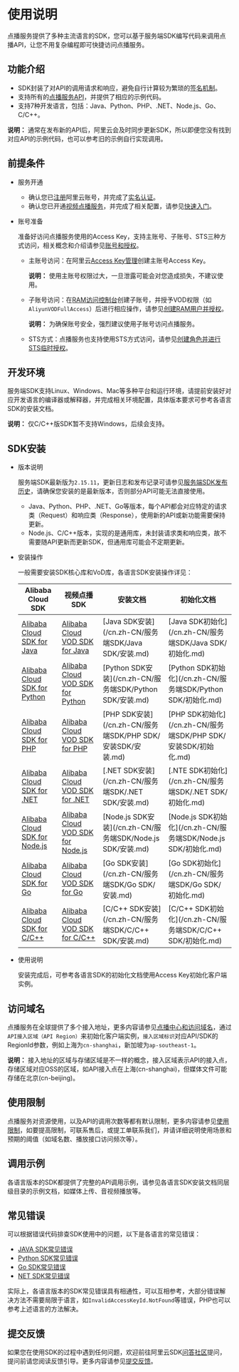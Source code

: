 # 使用说明

点播服务提供了多种主流语言的SDK，您可以基于服务端SDK编写代码来调用点播API，让您不用复杂编程即可快捷访问点播服务。

## 功能介绍

-   SDK封装了对API的调用请求和响应，避免自行计算较为繁琐的[签名机制](/cn.zh-CN/服务端API/调用方式/签名机制.md)。
-   支持所有的[点播服务API](/cn.zh-CN/服务端API/API概览.md)，并提供了相应的示例代码。
-   支持7种开发语言，包括：Java、Python、PHP、.NET、Node.js、Go、C/C++。

**说明：** 通常在发布新的API后，阿里云会及时同步更新SDK，所以即便您没有找到对应API的示例代码，也可以参考旧的示例自行实现调用。

## 前提条件

-   服务开通
    -   确认您已[注册](https://account.aliyun.com/register/register.htm?spm=a2c4g.11186623.2.27.215d276d3EY5iw&oauth_callback=https%3A%2F%2Fvod.console.aliyun.com%2F&lang=zh)阿里云账号，并完成了[实名认证](https://help.aliyun.com/knowledge_list/37170.html?spm=a2c4g.11186623.2.28.215d276d3EY5iw)。
    -   确认您已开通[视频点播服务](https://www.aliyun.com/product/vod?spm=a2c4g.11186623.2.29.215d276d3EY5iw)，并完成了相关配置，请参见[快速入门](/cn.zh-CN/快速入门/开始使用视频点播.md)。
-   账号准备

    准备好访问点播服务使用的Access Key，支持主账号、子账号、STS三种方式访问，相关概念和介绍请参见[账号和授权](/cn.zh-CN/开发指南/账号和授权/概述.md)。

    -   主账号访问：在阿里云[Access Key管理](https://usercenter.console.aliyun.com/#/manage/ak)创建主账号Access Key。

        **说明：** 使用主账号权限过大，一旦泄露可能会对您造成损失，不建议使用。

    -   子账号访问：在[RAM访问控制台](https://ram.console.aliyun.com/?spm=a2c4g.11186623.2.33.215d276dGgGSSY#/user/list)创建子账号，并授予VOD权限（如`AliyunVODFullAccess`）后进行相应操作，请参见[创建RAM用户并授权](/cn.zh-CN/开发指南/账号和授权/创建RAM用户并授权.md)。

        **说明：** 为确保账号安全，强烈建议使用子账号访问点播服务。

    -   STS方式：点播服务也支持使用STS方式访问，请参见[创建角色并进行STS临时授权](/cn.zh-CN/开发指南/账号和授权/创建角色并进行STS临时授权.md)。

## 开发环境

服务端SDK支持Linux、Windows、Mac等多种平台和运行环境，请提前安装好对应开发语言的编译器或解释器，并完成相关环境配置，具体版本要求可参考各语言SDK的安装文档。

**说明：** 仅C/C++版SDK暂不支持Windows，后续会支持。

## SDK安装

-   版本说明

    服务端SDK最新版为`2.15.11`，更新日志和发布记录可请参见[服务端SDK发布历史](/cn.zh-CN/SDK下载/服务端SDK发布历史.md)，请确保您安装的是最新版本，否则部分API可能无法直接使用。

    -   Java、Python、PHP、.NET、Go等版本，每个API都会对应特定的请求类（Request）和响应类（Response），使用新的API或新功能需要保持更新。
    -   Node.js、C/C++版本，实现的是通用库，未封装请求类和响应类，故不需要随API更新而更新SDK，但通用库可能会不定期更新。
-   安装操作

    一般需要安装SDK核心库和VoD库，各语言SDK安装操作详见：

    |Alibaba Cloud SDK|视频点播SDK|安装文档|初始化文档|
    |-----------------|-------|----|-----|
    |[Alibaba Cloud SDK for Java](https://open.aliyun.com/sdk?language=java&product=sdkcore)|[Alibaba Cloud VOD SDK for Java](https://open.aliyun.com/sdk?language=java&product=vod)|[Java SDK安装](/cn.zh-CN/服务端SDK/Java SDK/安装.md)|[Java SDK初始化](/cn.zh-CN/服务端SDK/Java SDK/初始化.md)|
    |[Alibaba Cloud SDK for Python](https://open.aliyun.com/sdk?language=python&product=sdkcore)|[Alibaba Cloud VOD SDK for Python](https://open.aliyun.com/sdk?language=python&product=vod)|[Python SDK安装](/cn.zh-CN/服务端SDK/Python SDK/安装.md)|[Python SDK初始化](/cn.zh-CN/服务端SDK/Python SDK/初始化.md)|
    |[Alibaba Cloud SDK for PHP](https://open.aliyun.com/sdk?language=php&product=sdkcore)|[Alibaba Cloud VOD SDK for PHP](https://open.aliyun.com/sdk?language=php&product=vod)|[PHP SDK安装](/cn.zh-CN/服务端SDK/PHP SDK/安装SDK/安装.md)|[PHP SDK初始化](/cn.zh-CN/服务端SDK/PHP SDK/安装SDK/初始化.md)|
    |[Alibaba Cloud SDK for .NET](https://open.aliyun.com/sdk?language=php&product=sdkcore)|[Alibaba Cloud VOD SDK for .NET](https://open.aliyun.com/sdk?language=net&product=vod)|[.NET SDK安装](/cn.zh-CN/服务端SDK/.NET SDK/安装.md)|[.NTE SDK初始化](/cn.zh-CN/服务端SDK/.NET SDK/初始化.md)|
    |[Alibaba Cloud SDK for Node.js](https://open.aliyun.com/sdk?language=nodejs&product=sdkcore)|[Alibaba Cloud VOD SDK for Node.js](https://open.aliyun.com/sdk?language=nodejs&product=vod)|[Node.js SDK安装](/cn.zh-CN/服务端SDK/Node.js SDK/安装.md)|[Node.js SDK初始化](/cn.zh-CN/服务端SDK/Node.js SDK/初始化.md)|
    |[Alibaba Cloud SDK for Go](https://open.aliyun.com/sdk?language=go&product=sdkcore)|[Alibaba Cloud VOD SDK for Go](https://open.aliyun.com/sdk?language=go&product=vod)|[Go SDK安装](/cn.zh-CN/服务端SDK/Go SDK/安装.md)|[Go SDK初始化](/cn.zh-CN/服务端SDK/Go SDK/初始化.md)|
    |[Alibaba Cloud SDK for C/C++](https://open.aliyun.com/sdk?language=cpp&product=sdkcore)|[Alibaba Cloud VOD SDK for C/C++](http://docs-aliyun.cn-hangzhou.oss.aliyun-inc.com/assets/attach/101254/cn_zh/1545981303612/aliyun-c-sdk-vod.tar.gz?file=aliyun-c-sdk-vod.tar.gz)|[C/C++ SDK安装](/cn.zh-CN/服务端SDK/C/C++ SDK/安装.md)|[C/C++ SDK初始化](/cn.zh-CN/服务端SDK/C/C++ SDK/初始化.md)|

-   使用说明

    安装完成后，可参考各语言SDK的初始化文档使用Access Key初始化客户端实例。


## 访问域名

点播服务在全球提供了多个接入地址，更多内容请参见[点播中心和访问域名](/cn.zh-CN/开发指南/点播中心和访问域名.md)，通过`API接入区域（API Region）`来初始化客户端实例，`接入区域标识`对应API/SDK的RegionId参数，例如上海为`cn-shanghai`，新加坡为`ap-southeast-1`。

**说明：** 接入地址的区域与存储区域是不一样的概念，接入区域表示API的接入点，存储区域对应OSS的区域，如API接入点在上海\(cn-shanghai\)，但媒体文件可能存储在北京\(cn-beijing\)。

## 使用限制

点播服务对资源使用，以及API的调用次数等都有默认限制，更多内容请参见[使用限制](/cn.zh-CN/产品简介/使用限制.md)，如要提高限制，可联系售后，或提工单联系我们，并请详细说明使用场景和预期的阈值（如域名数、播放接口访问频次等）。

## 调用示例

各语言版本的SDK都提供了完整的API调用示例，请参见各语言SDK安装文档同层级目录的示例文档，如媒体上传、音视频播放等。

## 常见错误

可以根据错误代码排查SDK使用中的问题，以下是各语言的常见错误：

-   [JAVA SDK常见错误](https://help.aliyun.com/document_detail/66505.html?spm=a2c4g.11186623.2.67.215d276dm3zK7H#concept-ul4-wlk-zdb)
-   [Python SDK常见错误](https://help.aliyun.com/document_detail/67115.html?spm=a2c4g.11186623.2.68.215d276dCz8Rih#concept-ul4-wlk-zdb)
-   [Go SDK常见错误](https://help.aliyun.com/document_detail/66230.html?spm=a2c4g.11186623.2.69.215d276d2UuBMb#concept-ul4-wlk-zdb)
-   [NET SDK常见错误](https://help.aliyun.com/document_detail/66519.html?spm=a2c4g.11186623.2.70.215d276dYpgQbe#concept-ul4-wlk-zdb)

实际上，各语言版本的SDK常见错误具有相通性，可以互相参考，大部分错误解决方法不需要局限于语言，如`InvalidAccessKeyId.NotFound`等错误，PHP也可以参考上述语言的方法解决。

## 提交反馈

如果您在使用SDK的过程中遇到任何问题，欢迎前往阿里云SDK[问答社区](https://yq.aliyun.com/tags/type_ask-tagid_23350?spm=a2c4g.11186623.2.71.215d276dR8JY7Z)提问，提问前请您阅读反馈引导。更多内容请参见[提交反馈](https://help.aliyun.com/document_detail/93957.html?spm=a2c4g.11186623.2.72.215d276dR8JY7Z)。

